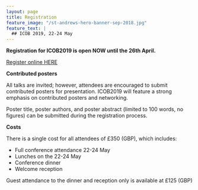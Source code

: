 ```yaml
---
layout: page
title: Registration
feature_image: "/st-andrews-hero-banner-sep-2018.jpg"
feature_text: |
  ## ICOB 2019, 22-24 May
---
```


**Registration for ICOB2019 is open NOW until the 26th April.**

[Register online HERE](https://onlineshop.st-andrews.ac.uk/conferences-and-events/conferences/physics-and-astronomy/international-conference-on-biophotonics-2019 "ICOB2019 Registration")

**Contributed posters**

All talks are invited; however, attendees are encouraged to submit contributed posters for presentation. ICOB2019 will feature a strong emphasis on contributed posters and networking.

Poster title, poster authors, and poster abstract (limited to 100 words, no figures) can be submitted during the registration process.

**Costs**

There is a single cost for all attendees of £350 (GBP), which includes:
- Full conference attendance 22-24 May
- Lunches on the 22-24 May
- Conference dinner
- Welcome reception

Guest attendance to the dinner and reception only is available at £125 (GBP)





